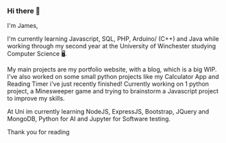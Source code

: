### Hi there 👋

I'm James,

I'm currently learning Javascript, SQL, PHP, Arduino/ (C++) and Java while working through my second year at the University of Winchester studying Computer Science 🖥️.

My main projects are my portfolio website, with a blog, which is a big WIP. I've also worked on some small python projects like my Calculator App and Reading Timer i've just recently finished!
Currently working on 1 python project, a Minesweeper game and trying to brainstorm a Javascript project to improve my skills.

At Uni im currently learning NodeJS, ExpressJS, Bootstrap, JQuery and MongoDB, Python for AI and Jupyter for Software testing.

Thank you for reading

<!--
**JumesP/JumesP** is a ✨ _special_ ✨ repository because its `README.md` (this file) appears on your GitHub profile.

Here are some ideas to get you started:

- 🔭 I’m currently working on ...
- 🌱 I’m currently learning ...
- 👯 I’m looking to collaborate on ...
- 🤔 I’m looking for help with ...
- 💬 Ask me about ...
- 📫 How to reach me: ...
- 😄 Pronouns: ...
- ⚡ Fun fact: ...
-->
